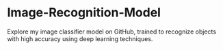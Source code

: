# Image-Recognition-Model
Explore my image classifier model on GitHub, trained to recognize objects with high accuracy using deep learning techniques.
